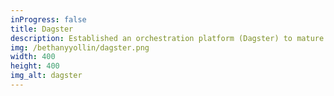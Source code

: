 ```yaml
---
inProgress: false
title: Dagster
description: Established an orchestration platform (Dagster) to mature data pipelining capabilities at a late-stage, SaaS startup. Managed infrastructure and CI / CD via Terraform and Github Actions.
img: /bethanyyollin/dagster.png
width: 400
height: 400
img_alt: dagster
---
```

